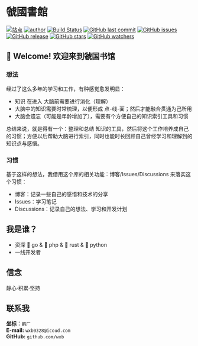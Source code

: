 # 虢國書館
[![站点](https://img.shields.io/badge/%E5%8D%9A%E5%AE%A2-%e8%99%a2%e5%9b%bd%e5%b0%81%e5%9c%b0-yellowgreen.svg)](https://wxb.github.io)
[![author](https://img.shields.io/badge/%E4%BD%9C%E8%80%85-%E7%8E%8B%E6%99%93%E5%8B%83-brightgreen.svg)](https://wxb.github.io/2016/08/30/%E5%85%B3%E4%BA%8E%E6%88%91.html)
[![Build Status](https://travis-ci.org/wxb/wxb.github.io.svg?branch=source)](https://travis-ci.org/wxb/wxb.github.io)
[![GitHub last commit](https://img.shields.io/github/last-commit/wxb/wxb.github.io.svg)](https://github.com/wxb/wxb.github.io/commits/v1.0.0)
[![GitHub issues](https://img.shields.io/github/issues/wxb/wxb.github.io.svg?style=flat-square)](https://github.com/wxb/wxb.github.io/issues)
[![GitHub release](https://img.shields.io/github/release/wxb/wxb.github.io.svg)](https://github.com/wxb/wxb.github.io/releases/tag/v1.0.0)
[![GitHub stars](https://img.shields.io/github/stars/wxb/wxb.github.io.svg?style=social&label=Stars)](https://github.com/wxb/wxb.github.io)
[![GitHub watchers](https://img.shields.io/github/watchers/wxb/wxb.github.io.svg?style=social&label=Watch)](https://github.com/wxb/wxb.github.io)


## 👋 Welcome! 欢迎来到虢国书馆

### 想法
经过了这么多年的学习和工作，有种感觉愈发明显：

- 知识 在进入 大脑前需要进行消化（理解）
- 大脑中的知识需要时常梳理，以便形成 点-线-面；然后才能融合贯通为己所用
- 大脑会遗忘（可能是年龄增加了），需要有个方便自己的知识索引工具和习惯

总结来说，就是得有一个：整理和总结 知识的工具，然后将这个工作培养成自己的习惯；方便以后帮助大脑进行索引，同时也能时长回顾自己曾经学习和理解到的知识点与感悟。

### 习惯
基于这样的想法，我借用这个库的相关功能：博客/Issues/Discussions 来落实这个习惯：

- 博客：记录一些自己的感悟和技术的分享
- Issues：学习笔记
- Discussions：记录自己的想法、学习和开发计划


## 我是谁？

* 资深 🐹 go & 🐘 php & 🦀 rust & 🐍 python
* 一线开发者

## 信念

静心·积累·坚持

## 联系我
**坐标：**`鹅厂`   
**E-mail:** `wxb0328@icoud.com`    
**GitHub:** `github.com/wxb`     

